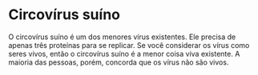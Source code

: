 # Circovírus suíno

O circovírus suíno é um dos menores vírus existentes. Ele precisa de apenas três
proteínas para se replicar. Se você considerar os vírus como seres vivos, então
o circovírus suíno é a menor coisa viva existente. A maioria das pessoas, porém,
concorda que os vírus não são vivos.

